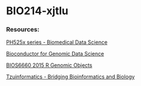 # BIO214-xjtlu



### Resources:



[PH525x series - Biomedical Data Science]( http://genomicsclass.github.io/book/ ) 



[Bioconductor for Genomic Data Science]( https://kasperdanielhansen.github.io/genbioconductor/ ) 



[BIOS6660 2015 R Genomic Objects]( http://compbio.ucdenver.edu/Hunter_lab/Phang/resources/Teaching/BIOS6660/Week-3-Day-1-GenomicObjects/BIOS6660_2015_RGenomicObjects_Lecture_BioConductor.html ) 



[Tzuinformatics - Bridging Bioinformatics and Biology]( http://compbio.ucdenver.edu/Hunter_lab/Phang/Teaching/my_courses/bios6660.html )

